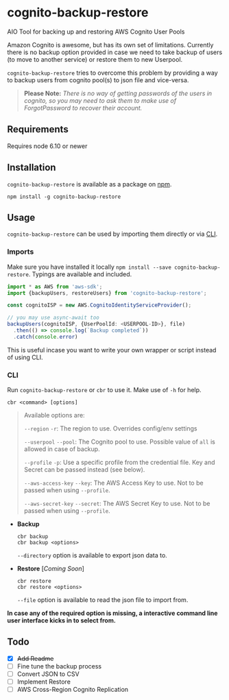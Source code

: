 # cognito-backup-restore

AIO Tool for backing up and restoring AWS Cognito User Pools

Amazon Cognito is awesome, but has its own set of limitations. Currently there is no backup option provided in case we need to take backup of users (to move to another service) or restore them to new Userpool.

`cognito-backup-restore` tries to overcome this problem by providing a way to backup users from cognito pool(s) to json file and vice-versa.

> **Please Note:** *There is no way of getting passwords of the users in cognito, so you may need to ask them to make use of ForgotPassword to recover their account.*


## Requirements

Requires node 6.10 or newer

## Installation

`cognito-backup-restore` is available as a package on [npm](https://www.npmjs.com/rahulpsd18/cognito-backup-restore).

```shell
npm install -g cognito-backup-restore
```

## Usage

`cognito-backup-restore` can be used by importing them directly or via [CLI](#cli).

### Imports

Make sure you have installed it locally `npm install --save cognito-backup-restore`. Typings are available and included.

```typescript
import * as AWS from 'aws-sdk';
import {backupUsers, restoreUsers} from 'cognito-backup-restore';

const cognitoISP = new AWS.CognitoIdentityServiceProvider();

// you may use async-await too
backupUsers(cognitoISP, {UserPoolId: <USERPOOL-ID>}, file)
  .then(() => console.log(`Backup completed`))
  .catch(console.error)
```

This is useful incase you want to write your own wrapper or script instead of using CLI.


### CLI
Run `cognito-backup-restore` or `cbr` to use it. Make use of `-h` for help.

```shell
cbr <command> [options]
```

> Available options are:
>
> `--region` `-r`: The region to use. Overrides config/env settings
>
> `--userpool` `--pool`: The Cognito pool to use. Possible value of `all` is allowed in case of backup.
>
> `--profile` `-p`: Use a specific profile from the credential file. Key and Secret can be passed instead (see below).
>
> `--aws-access-key` `--key`: The AWS Access Key to use. Not to be passed when using `--profile`.
>
> `--aws-secret-key` `--secret`: The AWS Secret Key to use. Not to be passed when using `--profile`.

- **Backup**
  ```shell
  cbr backup
  cbr backup <options>
  ```
  `--directory` option is available to export json data to.

- **Restore** [*Coming Soon*]
  ```shell
  cbr restore
  cbr restore <options>
  ```
  `--file` option is available to read the json file to import from.

**In case any of the required option is missing, a interactive command line user interface kicks in to select from.**

## Todo

- [X] ~~Add Readme~~
- [ ] Fine tune the backup process
- [ ] Convert JSON to CSV
- [ ] Implement Restore
- [ ] AWS Cross-Region Cognito Replication
